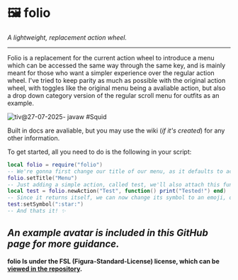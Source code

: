 # 🖼️ folio
_A lightweight, replacement action wheel._

---
Folio is a replacement for the current action wheel to introduce a menu which can be accessed the same way through the same key, and is mainly meant for those who want a simpler experience over the regular action wheel. I've tried to keep parity as much as possible with the original action wheel, with toggles like the original menu being a avaliable action, but also a drop down category version of the regular scroll menu for outfits as an example.

![tiv@27-07-2025- javaw #Squid](https://github.com/user-attachments/assets/b62e8a94-263d-4cc6-ba87-fa3b59c663d5)


Built in docs are avaliable, but you may use the wiki (_if it's created_) for any other information.

To get started, all you need to do is the following in your script:
```lua
local folio = require("folio")
-- We're gonna first change our title of our menu, as it defaults to actions.
folio.setTitle("Menu")
-- Just adding a simple action, called test, we'll also attach this function to it so it does something specific when we run it.
local test = folio.newAction("Test", function() print("Tested!") end)
-- Since it returns itself, we can now change its symbol to an emoji, or one of our textures as it'll appear next to it!
test:setSymbol(":star:")
-- And thats it! ✨
```

_An example avatar is included in this GitHub page for more guidance._
---
**folio Is under the FSL (Figura-Standard-License) license, which can be [viewed in the repository](https://github.com/tivvo/folio/blob/main/LICENSE.md).**
